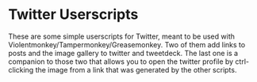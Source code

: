 # Twitter Userscripts
These are some simple userscripts for Twitter, meant to be used with Violentmonkey/Tampermonkey/Greasemonkey. Two of them add links to posts and the image gallery to twitter and tweetdeck. The last one is a companion to those two that allows you to open the twitter profile by ctrl-clicking the image from a link that was generated by the other scripts.
